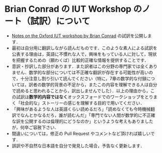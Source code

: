 # Brian Conrad の IUT Workshop のノート（試訳）について

* [Notes on the Oxford IUT workshop by Brian Conrad](http://mathbabe.org/2015/12/15/notes-on-the-oxford-iut-workshop-by-brian-conrad/) の試訳を公開します．
* 最初は自分用に翻訳しながら読んだものです．このような素人による試訳を公表する理由は，英語に不慣れな人で，興味をもっている人に対して，現状を把握するための（願わくば）比較的正確な情報を提供することです．
* 意訳・抄訳した部分があります．また訳者はこの分野の専門家では全くありません．数学的な部分については不正確な翻訳が存在する可能性が高いので，十分注意し割り引いて読んでください（特に，7章の数学的な付録については，訳者の数学的背景の不足から，またこの内容を理解できる人は自分で読めると思われることから，訳出しませんでした）．以上の理由から，この試訳は**数学的内容ではなく**オックスフォードでのワークショップをとりまく「社会的な」ストーリーの感じを理解する目的で用いてください．
* 「興味があるような人は英語くらい読めるだろ」「読めなくても今時機械翻訳でなんとかなるだろ，誰が読むんだ」「専門でない人間が数学的に不正確な訳を公開するのは倫理的にどうなのか」というような考えもありましたが，何卒ご容赦下さい．
* 間違いについては，修正の Pull Request やコメントなど頂ければ嬉しいです．
* 誤訳や不自然な日本語を自分で発見した場合，予告なく更新します．
